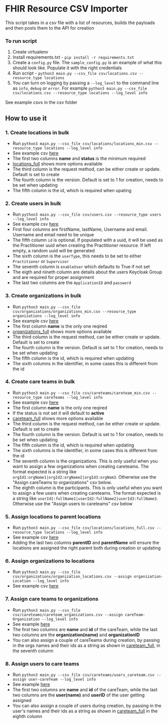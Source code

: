 # FHIR Resource CSV Importer

This script takes in a csv file with a list of resources, builds the payloads 
and then posts them to the API for creation

### To run script
1. Create virtualenv
2. Install requirements.txt - `pip install -r requirements.txt`
3. Create a `config.py` file. The `sample_config.py` is an example  of what this should look like. Populate it with the right credentials
4. Run script - `python3 main.py --csv_file csv/locations.csv --resource_type locations`
5. You can turn on logging by passing a `--log_level` to the command line as `info`, `debug` or `error`. For example `python3 main.py --csv_file csv/locations.csv --resource_type locations --log_level info`

See example csvs in the csv folder

## How to use it

### 1. Create locations in bulk
- Run `python3 main.py --csv_file csv/locations/locations_min.csv --resource_type locations --log_level info`
- See example csv [here](/importer/csv/locations/locations_min.csv)
- The first two columns __name__ and __status__ is the minimum required
- [locations_full](/importer/csv/locations/locations_full.csv) shows more options available
- The third column is the request method, can be either create or update. Default is set to create
- The fourth column is the version. Default is set to 1 for creation, needs to be set when updating
- The fifth column is the id, which is required when upating

### 2. Create users in bulk
- Run `python3 main.py --csv_file csv/users.csv --resource_type users --log_level info`
- See example csv [here](/importer/csv/users.csv)
- First four columns are firstName, lastName, Username and email. Username and email need to be unique
- The fifth column `id` is optional. If populated with a uuid, it will be used as the Practitioner uuid when creating the Practitioner resource. If left empty, a random uuid will be generated
- The sixth column is the `userType`, this needs to be set to either `Practitioner` or `Supervisor`
- The seventh column is `enableUser` which defaults to True if not set
- The eigth and nineth column are details about the users Keycloak Group and are required for proper assignment
- The last two columns are the `ApplicationID` and `password`

### 3. Create organizations in bulk
- Run `python3 main.py --csv_file csv/organizations/organizations_min.csv --resource_type organizations --log_level info`
- See example csv [here](/importer/csv/organizations/organizations_min.csv)
- The first  column __name__ is the only one reqired
- [organizations_full](/importer/csv/organizations/organizations_full.csv) shows more options available
- The third column is the request method, can be either create or update. Default is set to create
- The fourth column is the version. Default is set to 1 for creation, needs to be set when updating
- The fifth column is the id, which is required when updating
- The sixth columns in the identifier, in some cases this is different from the id

### 4. Create care teams in bulk
- Run `python3 main.py --csv_file csv/careteams/careteam_min.csv --resource_type careTeams --log_level info`
- See example csv [here](/importer/csv/careteams/careteam_min.csv)
- The first  column __name__ is the only one reqired
- If the status is not set it will default to __active__
- [careteam_full](/importer/csv/careteams/careteam_full.csv) shows more options available
- The third column is the request method, can be either create or update. Default is set to create
- The fourth column is the version. Default is set to 1 for creation, needs to be set when updating
- The fifth column is the id, which is required when updating
- The sixth columns is the identifier, in some cases this is different from the id
- The seventh column is the organizations. This is only useful when you want to assign a few organizations when creating careteams. The format expected is a string like `orgId1:orgName1|orgId2:orgName2|orgId3:orgNam3`. Otherwise use the "Assign careTeams to organizations" csv below.
- The eighth column is the participants. This is only useful when you want to assign a few users when creating careteams. The format expected is a string like `userId1:fullName1|userId2:fullName2|userId3:fullName3`. Otherwise use the "Assign users to careteams" csv below



### 5. Assign locations to parent locations
- Run `python3 main.py --csv_file csv/locations/locations_full.csv --resource_type locations --log_level info`
- See example csv [here](/importer/csv/locations/locations_full.csv)
- Adding the last two columns __parentID__ and __parentName__ will ensure the locations are assigned the right parent both during creation or updating



### 6. Assign organizations to locations
- Run `python3 main.py --csv_file csv/organizations/organization_locations.csv --assign organization-Location --log_level info`
- See example csv [here](/importer/csv/organizations/organization_locations.csv)

### 7. Assign care teams to organizations
- Run `python3 main.py --csv_file csv/careteams/careteam_organizations.csv --assign careTeam-Organization --log_level info`
- See example [here](/importer/csv/careteams/careteam_organizations.csv)
- The first two columns are __name__ and __id__ of the careTeam, while the last two columns are the __organization(name)__ and __organizationID__
- You can also assign a couple of careTeams during creation, by passing in the orgs names and their ids as a string as shown in [careteam_full](/importer/csv/careteams/careteam_full.csv), in the seventh column

### 8. Assign users to care teams
- Run `python3 main.py --csv_file csv/careteams/users_careteam.csv --assign user-careTeam --log_level info`
- See example [here](/importer/csv/careteams/users_careteam.csv)
- The first two columns are __name__ and __id__ of the careTeam, while the last two columns are the __user(name)__ and __userID__ of the user getting assigned
- You can also assign a couple of users during creation, by passing in the user's names and their ids as a string as shown in [careteam_full](/importer/csv/careteams/careteam_full.csv) in the eighth column
